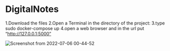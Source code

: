 # DigitalNotes

1.Download the files
2.Open a Terminal in the directory of the project:
3.type sudo docker-compose up
4.open a web browser and in the url put “http://127.0.0.1:5000”

![Screenshot from 2022-07-06 00-44-52](https://user-images.githubusercontent.com/91671057/177629038-a413bb10-b129-476e-a2e8-4d63e1e75733.png)
